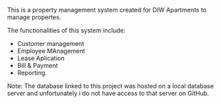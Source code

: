 This is a property management system created for DIW Apartments to manage propertes.

The functionalities of this system include:
- Customer management
- Employee MAnagement
- Lease Aplication
- Bill & Payment 
- Reporting.


Note: The database linked to this project was hosted on a local database server and unfortunately i do not have access to that server on GitHub. 
